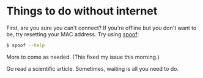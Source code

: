 # Things to do without internet

First, are you sure you can't connect? If you're offline but you don't want to be, try resetting your MAC address. Try using [spoof](https://github.com/feross/spoof):

```sh
$ spoof --help
```

More to come as needed. (This fixed my issue this morning.)

Go read a scientific article. Sometimes, waiting is all you need to do.

